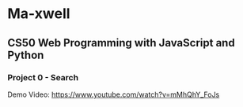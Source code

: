 # Ma-xwell
## CS50 Web Programming with JavaScript and Python
### Project 0 - Search

Demo Video: https://www.youtube.com/watch?v=mMhQhY_FoJs